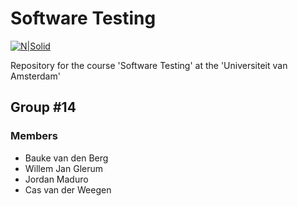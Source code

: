 # Software Testing

[![N|Solid](https://upload.wikimedia.org/wikipedia/commons/4/43/Haskell-Logo-Variation.png)](https://www.haskell.org/)

Repository for the course 'Software Testing' at the 'Universiteit van Amsterdam'

## Group \#14
### Members
  - Bauke van den Berg
  - Willem Jan Glerum
  - Jordan Maduro
  - Cas van der Weegen
